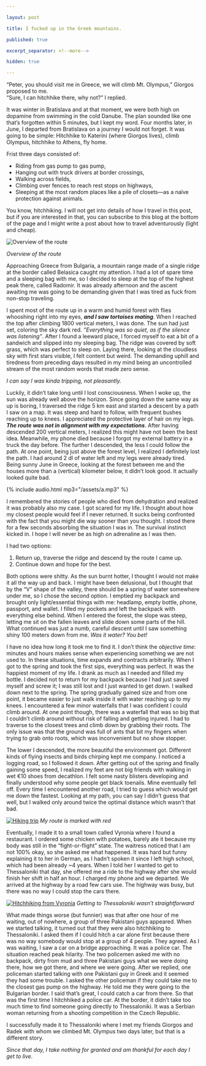 ```yaml
---

layout: post

title: I fucked up in the Greek mountains.

published: true

excerpt_separator: <!--more-->

hidden: true

---
```


“Peter, you should visit me in Greece, we will climb Mt. Olympus,” Giorgos proposed to me.<br>
“Sure, I can hitchhike there, why not?” I replied.

It was winter in Bratislava and at that moment, we were both high on dopamine from swimming in the cold Danube. <!--more--> The plan sounded like one that’s forgotten within 5 minutes, but I kept my word. Four months later, in June, I departed from Bratislava on a journey I would not forget. It was going to be simple: Hitchhike to Katerini (where Giorgos lives), climb Olympus, hitchhike to Athens, fly home.

Frist three days consisted of:

* Riding from gas pump to gas pump,
* Hanging out with truck drivers at border crossings,
* Walking across fields,
* Climbing over fences to reach rest stops on highways,
* Sleeping at the most random places like a pile of closets—as a naïve protection against animals.

You know, hitchhiking. I will not get into details of how I travel in this post, but if you are interested in that, you can subscribe to this blog at the bottom of the page and I might write a post about how to travel adventurously (light and cheap).

![Overview of the route](/assets/images/overview-map.png)

*Overview of the route*

Approaching Greece from Bulgaria, a mountain range made of a single ridge at the border called Belasica caught my attention. I had a lot of spare time and a sleeping bag with me, so I decided to sleep at the top of the highest peak there, called Radomir. It was already afternoon and the ascent awaiting me was going to be demanding given that I was tired as fuck from non-stop traveling.

I spent most of the route up in a warm and humid forest with flies whooshing right into my eyes, ***and I saw tortoises mating***. When I reached the top after climbing 1800 vertical meters, I was done. The sun had just set, coloring the sky dark red. *”Everything was so quiet, as if the silence was listening”*. After I found a leeward place, I forced myself to eat a bit of a sandwich and slipped into my sleeping bag. The ridge was covered by soft grass, which was perfect to sleep on. Laying there, looking at the cloudless sky with first stars visible, I felt content but weird. The demanding uphill and tiredness from preceding days resulted in my mind being an uncontrolled stream of the most random words that made zero sense.

*I can say I was kinda tripping, not pleasantly.*

Luckily, it didn’t take long until I lost consciousness. When I woke up, the sun was already well above the horizon. Since going down the same way as up is boring, I traversed the ridge 5 km east and started a descent by a path I saw on a map. It was steep and hard to follow, with frequent bushes reaching up to knees. I appreciated the protective layer of hair on my legs. ***The route was not in alignment with my expectations***. After having descended 200 vertical meters, I realized this might have not been the best idea. Meanwhile, my phone died because I forgot my external battery in a truck the day before. The further I descended, the less I could follow the path. At one point, being just above the forest level, I realized I definitely lost the path. I had around 2 dl of water left and my legs were already tired. Being sunny June in Greece, looking at the forest between me and the houses more than a (vertical) kilometer below, it didn’t look good. It actually looked quite bad.

{% include audio.html mp3="/assets/a.mp3" %}

I remembered the stories of people who died from dehydration and realized it was probably also my case. I got scared for my life. I thought about how my closest people would feel if I never returned. It sucks being confronted with the fact that you might die way sooner than you thought. I stood there for a few seconds absorbing the situation I was in. The survival instinct kicked in. I hope I will never be as high on adrenaline as I was then.

I had two options:

1. Return up, traverse the ridge and descend by the route I came up.
1. Continue down and hope for the best.

Both options were shitty. As the sun burnt hotter, I thought I would not make it all the way up and back. I might have been delusional, but I thought that by the “V” shape of the valley, there should be a spring of water somewhere under me, so I chose the second option. I emptied my backpack and brought only light/essential things with me: headlamp, empty bottle, phone, passport, and wallet. I filled my pockets and left the backpack with everything else behind. When I entered the forest, the slope was steep, letting me sit on the fallen leaves and slide down some parts of the hill. What continued was just a numb, careful descent until I saw something shiny 100 meters down from me. *Was it water? You bet!*

I have no idea how long it took me to find it. I don’t think the *objective time*: minutes and hours makes sense when experiencing something we are not used to. In these situations, time expands and contracts arbitrarily. When I got to the spring and took the first sips, everything was perfect. It was the happiest moment of my life. I drank as much as I needed and filled my bottle. I decided not to return for my backpack because I had just saved myself and screw it; I was still lost and I just wanted to get down. I walked down next to the spring. The spring gradually gained size and from one point, it became easier to just walk inside it with water reaching up to my knees. I encountered a few minor waterfalls that I was confident I could climb around. At one point though, there was a waterfall that was so big that I couldn’t climb around without risk of falling and getting injured. I had to traverse to the closest trees and climb down by grabbing their roots. The only issue was that the ground was full of ants that bit my fingers when trying to grab onto roots, which was inconvenient but no show stopper.

The lower I descended, the more beautiful the environment got. Different kinds of flying insects and birds chirping kept me company. I noticed a logging road, so I followed it down. After getting out of the spring and finally gaining some speed, I realized my feet are not big friends with walking in wet €10 shoes from decathlon. I felt some nasty blisters developing and finally understood why some people get black toenails. Mine eventually fell off. Every time I encountered another road, I tried to guess which would get me down the fastest. Looking at my path, you can say I didn’t guess that well, but I walked only around twice the optimal distance which wasn’t that bad.

[![Hiking trip](/assets/images/hiking.png)](/assets/images/hiking.png)
*My route is marked with red*

Eventually, I made it to a small town called Vyronia where I found a restaurant. I ordered some chicken with potatoes, barely ate it because my body was still in the “fight-or-flight” state. The waitress noticed that I am not 100% okay, so she asked me what happened. It was hard but funny explaining it to her in German, as I hadn’t spoken it since I left high school, which had been already ~4 years. When I told her I wanted to get to Thessaloniki that day, she offered me a ride to the highway after she would finish her shift in half an hour. I charged my phone and we departed. We arrived at the highway by a road few cars use. The highway was busy, but there was no way I could stop the cars there.

[![Hitchhiking from Vyronia](/assets/images/hitchhiking-vyronia.png)](/assets/images/hitchhiking-vyronia.png)
*Getting to Thessaloniki wasn’t straightforward*

What made things worse (but funnier) was that after one hour of me waiting, out of nowhere, a group of three Pakistani guys appeared. When we started talking, it turned out that they were also hitchhiking to Thessaloniki. I asked them if I could hitch a car alone first because there was no way somebody would stop at a group of 4 people. They agreed. As I was waiting, I saw a car on a bridge approaching. It was a police car. The situation reached peak hilarity. The two policemen asked me with no backpack, dirty from mud and three Pakistani guys what we were doing there, how we got there, and where we were going. After we replied, one policeman started talking with one Pakistani guy in Greek and it seemed they had some trouble. I asked the other policeman if they could take me to the closest gas pump on the highway. He told me they were going to the Bulgarian border. I said that’s great, I could catch a car from there. So that was the first time I hitchhiked a police car. At the border, it didn’t take too much time to find someone going directly to Thessaloniki. It was a Serbian woman returning from a shooting competition in the Czech Republic.

I successfully made it to Thessaloniki where I met my friends Giorgos and Radek with whom we climbed Mt. Olympus two days later, but that is a different story.

*Since that day, I take nothing for granted and am thankful for each day I get to live.*
